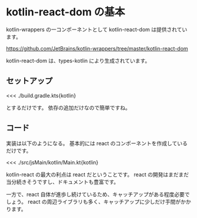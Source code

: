 # kotlin-react-dom の基本

kotlin-wrappers の一コンポーネントとして kotlin-react-dom は提供されています。

https://github.com/JetBrains/kotlin-wrappers/tree/master/kotlin-react-dom

kotlin-react-dom は、types-kotlin により生成されています。

## セットアップ

<<< ./build.gradle.kts{kotlin}

とするだけです。
依存の追加だけなので簡単ですね。

## コード

実装は以下のようになる。
基本的には react のコンポーネントを作成しているだけです。

<<< ./src/jsMain/kotlin/Main.kt{kotlin}

kotlin-react の最大の利点は react だということです。
react の開発はまだまだ当分続きそうですし、ドキュメントも豊富です。

一方で、react 自体が進歩し続けているため、キャッチアップがある程度必要でしょう。
react の周辺ライブラリも多く、キャッチアップに少しだけ手間がかかります。

